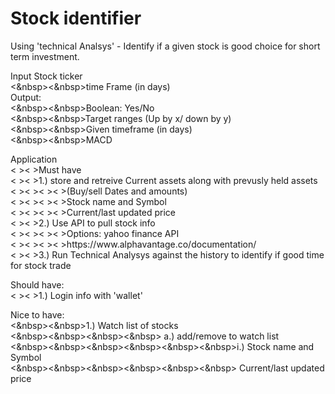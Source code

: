 # Stock identifier

Using 'technical Analsys' - Identify if a given stock is good choice for short term investment. <br>

Input  Stock ticker<br>
<&nbsp><&nbsp>time Frame (in days)<br>
Output: <br>
<&nbsp><&nbsp>Boolean: Yes/No<br>
<&nbsp><&nbsp>Target ranges (Up by x/ down by y)<br>
<&nbsp><&nbsp>Given timeframe (in days)<br>
<&nbsp><&nbsp>MACD<br>
 
  
<p>Application <br>
<&nbsp><&nbsp>Must have<br>
<&nbsp><&nbsp>1.) store and retreive Current assets along with prevusly held assets<br>
<&nbsp><&nbsp><&nbsp><&nbsp>(Buy/sell Dates and amounts)<br>
<&nbsp><&nbsp><&nbsp><&nbsp>Stock name and Symbol<br>
<&nbsp><&nbsp><&nbsp><&nbsp>Current/last updated price<br>
<&nbsp><&nbsp>2.) Use API to pull stock info<br>
<&nbsp><&nbsp><&nbsp><&nbsp>Options: yahoo finance API<br>
<&nbsp><&nbsp><&nbsp><&nbsp>https://www.alphavantage.co/documentation/ <br>
<&nbsp><&nbsp>3.) Run Technical Analysys against the history to identify if good time for stock trade<br>
         
  <p>Should have:<br>
 <&nbsp><&nbsp>1.) Login info with 'wallet'<br>
         
  Nice to have:<br>
 <&nbsp><&nbsp>1.) Watch list of stocks<br>
 <&nbsp><&nbsp><&nbsp><&nbsp> a.) add/remove to watch list<br>
<&nbsp><&nbsp><&nbsp><&nbsp><&nbsp><&nbsp>i.) Stock name and Symbol<br>
 <&nbsp><&nbsp><&nbsp><&nbsp><&nbsp><&nbsp> Current/last updated price<br>
  
  
